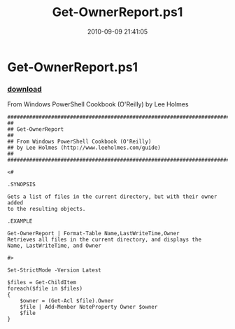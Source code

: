﻿---
pid:            2158
poster:         Lee Holmes
title:          Get-OwnerReport.ps1
date:           2010-09-09 21:41:05
format:         posh
parent:         0
parent:         0

---

# Get-OwnerReport.ps1

### [download](2158.ps1)

From Windows PowerShell Cookbook (O'Reilly) by Lee Holmes

```posh
##############################################################################
##
## Get-OwnerReport
##
## From Windows PowerShell Cookbook (O'Reilly)
## by Lee Holmes (http://www.leeholmes.com/guide)
##
##############################################################################

<#

.SYNOPSIS

Gets a list of files in the current directory, but with their owner added
to the resulting objects.

.EXAMPLE

Get-OwnerReport | Format-Table Name,LastWriteTime,Owner
Retrieves all files in the current directory, and displays the
Name, LastWriteTime, and Owner

#>

Set-StrictMode -Version Latest

$files = Get-ChildItem
foreach($file in $files)
{
    $owner = (Get-Acl $file).Owner
    $file | Add-Member NoteProperty Owner $owner
    $file
}
```
